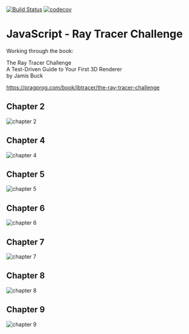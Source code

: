 [![Build Status](https://travis-ci.com/jarrodconnolly/js-rtc.svg?branch=master)](https://travis-ci.com/jarrodconnolly/js-rtc)
[![codecov](https://codecov.io/gh/jarrodconnolly/js-rtc/branch/master/graph/badge.svg)](https://codecov.io/gh/jarrodconnolly/js-rtc)

# JavaScript - Ray Tracer Challenge

Working through the book:

The Ray Tracer Challenge  
A Test-Driven Guide to Your First 3D Renderer  
by Jamis Buck  

https://pragprog.com/book/jbtracer/the-ray-tracer-challenge


## Chapter 2
![chapter 2](https://i.imgur.com/tHi3FSW.jpg)


## Chapter 4
![chapter 4](https://i.imgur.com/keYMjk0.jpg)


## Chapter 5
![chapter 5](https://i.imgur.com/Erbx70U.jpg)


## Chapter 6
![chapter 6](https://i.imgur.com/U9RtUn1.jpg)


## Chapter 7
![chapter 7](https://i.imgur.com/vubBcsb.jpg)


## Chapter 8
![chapter 8](https://i.imgur.com/u0lkY4n.jpg)


## Chapter 9
![chapter 9](https://i.imgur.com/YXvkVuS.jpg)
